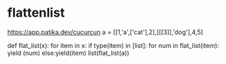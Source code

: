 # flattenlist
https://app.patika.dev/cucurcun
a = [[1,'a',['cat'],2],[[[3]],'dog'],4,5]

def flat_list(x):
    for item in x:
        if type(item) in [list]:
            for num in flat_list(item):
                yield (num)
        else:yield(item)
list(flat_list(a))
